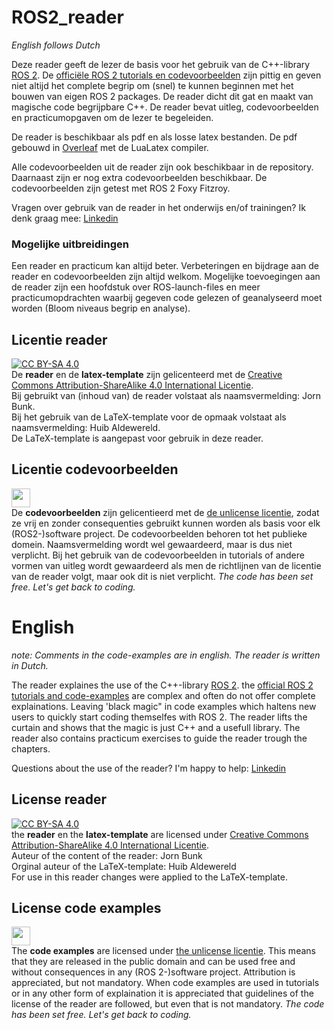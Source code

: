 # ROS2_reader
*English follows Dutch* 

Deze reader geeft de lezer de basis voor het gebruik van de C++-library [ROS 2](https://www.ros.org/). De [officiële ROS 2 tutorials en codevoorbeelden](https://docs.ros.org/en/foxy/) zijn pittig en geven niet altijd het complete begrip om (snel) te kunnen beginnen met het bouwen van eigen ROS 2 packages. De reader dicht dit gat en maakt van magische code begrijpbare C++. De reader bevat uitleg, codevoorbeelden en practicumopgaven om de lezer te begeleiden.

De reader is beschikbaar als pdf en als losse latex bestanden. De pdf gebouwd in [Overleaf](https://www.overleaf.com) met de LuaLatex compiler. 

Alle codevoorbeelden uit de reader zijn ook beschikbaar in de repository. Daarnaast zijn er nog extra codevoorbeelden beschikbaar. De codevoorbeelden zijn getest met ROS 2 Foxy Fitzroy. 

Vragen over gebruik van de reader in het onderwijs en/of trainingen? Ik denk graag mee: [Linkedin](https://www.linkedin.com/in/jorn-bunk-ab1aab16a/)

### Mogelijke uitbreidingen
Een reader en practicum kan altijd beter. Verbeteringen en bijdrage aan de reader en codevoorbeelden zijn altijd welkom. Mogelijke toevoegingen aan de reader zijn een hoofdstuk over ROS-launch-files en meer practicumopdrachten waarbij gegeven code gelezen of geanalyseerd moet worden (Bloom niveaus begrip en analyse).

## Licentie reader
[![CC BY-SA 4.0][cc-by-sa-shield]][cc-by-sa]  
De **reader** en de **latex-template** zijn gelicenteerd met de
[Creative Commons Attribution-ShareAlike 4.0 International Licentie][cc-by-sa].  
Bij gebruikt van (inhoud van) de reader volstaat als naamsvermelding: Jorn Bunk.  
Bij het gebruik van de LaTeX-template voor de opmaak volstaat als naamsvermelding: Huib Aldewereld.  
De LaTeX-template is aangepast voor gebruik in deze reader.

## Licentie codevoorbeelden
<img src="https://upload.wikimedia.org/wikipedia/commons/6/62/PD-icon.svg" width="30" height="30"></img>  
De **codevoorbeelden** zijn gelicentieerd met de [de unlicense licentie](https://unlicense.org/), zodat ze vrij en zonder consequenties gebruikt kunnen worden als basis voor elk (ROS2-)software project. De codevoorbeelden behoren tot het publieke domein. Naamsvermelding wordt wel gewaardeerd, maar is dus niet verplicht. Bij het gebruik van de codevoorbeelden in tutorials of andere vormen van uitleg wordt gewaardeerd als men de richtlijnen van de licentie van de reader volgt, maar ook dit is niet verplicht.  _The code has been set free. Let's get back to coding._


# English

*note: Comments in the code-examples are in english. The reader is written in Dutch.*

The reader explaines the use of the C++-library [ROS 2](https://www.ros.org/). the [official ROS 2 tutorials and code-examples](https://docs.ros.org/en/foxy/) are complex and often do not offer complete explainations. Leaving 'black magic" in code examples which haltens new users to quickly start coding themselfes with ROS 2. The reader lifts the curtain and shows that the magic is just C++ and a usefull library. The reader also contains practicum exercises to guide the reader trough the chapters.

Questions about the use of the reader? I'm happy to help: [Linkedin](https://www.linkedin.com/in/jorn-bunk-ab1aab16a/)

## License reader
[![CC BY-SA 4.0][cc-by-sa-shield]][cc-by-sa]  
the **reader** en the **latex-template** are licensed under
[Creative Commons Attribution-ShareAlike 4.0 International Licentie][cc-by-sa].  
Auteur of the content of the reader: Jorn Bunk  
Orginal auteur of the LaTeX-template: Huib Aldewereld  
For use in this reader changes were applied to the LaTeX-template.

## License code examples
<img src="https://upload.wikimedia.org/wikipedia/commons/6/62/PD-icon.svg" width="30" height="30"></img>  
The **code examples** are licensed under [the unlicense licentie](https://unlicense.org/). This means that they are released in the public domain and can be used free and without consequences in any (ROS 2-)software project. Attribution is appreciated, but not mandatory. When code examples are used in tutorials or in any other form of explaination it is appreciated that guidelines of the license of the reader are followed, but even that is not mandatory. _The code has been set free. Let's get back to coding._



[cc-by-sa]: http://creativecommons.org/licenses/by-sa/4.0/
[cc-by-sa-image]: https://licensebuttons.net/l/by-sa/4.0/88x31.png
[cc-by-sa-shield]: https://img.shields.io/badge/License-CC%20BY--SA%204.0-lightgrey.svg
